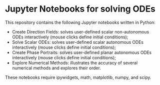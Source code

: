 # Jupyter Notebooks for solving ODEs
This repository contains the following Jupyter notebooks written in Python:

* Create Direction Fields: solves user-defined scalar non-autonomous ODEs interactively (mouse clicks define initial conditions);
* Solve Scalar ODEs: solves user-defined scalar autonomous ODEs interactively (mouse clicks define initial conditions);
* Create Phase Portraits: solves user-defined planar autonomous ODEs interactively (mouse clicks define initial conditions);
* Explore Numerical Methods: illustrates the accuracy of several numerical methods and explores their order.

These notebooks require ipywidgets, math, matplotlib, numpy, and scipy.
